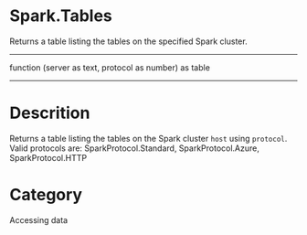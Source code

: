 ﻿# Spark.Tables
Returns a table listing the tables on the specified Spark cluster.
***
function (server as text, protocol as number) as table
***
# Descrition 
Returns a table listing the tables on the Spark cluster <code>host</code> using <code>protocol</code>.  Valid protocols are:
SparkProtocol.Standard, SparkProtocol.Azure, SparkProtocol.HTTP
# Category 
Accessing data

